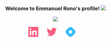 <!--Intro-->
<h3 align="center">
 Welcome to Emmanuel Rono's profile!
  <img src="https://media.giphy.com/media/hvRJCLFzcasrR4ia7z/giphy.gif" width="28">
</h3>

<!--Gif-->
<p align="center">
  <a href="https://github.com/DenverCoder1/readme-typing-svg"><img src="https://readme-typing-svg.herokuapp.com?lines=Hey+there%2C+I+am+Emmanuel%20Rono;+Android+Developer+based+in+Nairobi;I+also+love+Backend+and+Cloud;Hit+me+up%2C+I'd+love+to+work+with+you&font=Fira%20Code&center=true&width=480&height=45&color=36BCF7FF&vCenter=true&size=22"></a>
</p>

<!--Socials-->
<p align="center">
  <a href="https://www.linkedin.com/in/emmanuel-rono-3154891a3/"><img width="32px" alt="LinkedIn" title="Let's connect on LinkedIn" src="https://github.com/Chemutaiselim/svg/blob/main/linkedin.svg"/></a>  &#8287;&#8287;&#8287;&#8287;&#8287;
 <a href="https://twitter.com/Emmanuel__Rono/"><img width="32px" alt="Twitter" title="Let's talk more on Twitter" src="https://github.com/Chemutaiselim/svg/blob/main/twitter.svg"/></a>
  &#8287;&#8287;&#8287;&#8287;&#8287;
  <a href="emmanuelrono.hashnode.dev/"><img width="32px" alt="Kibet's Hashnode" title="Check out my blogs" src="https://github.com/Chemutaiselim/svg/blob/main/hashnode.svg"/></a>
  &#8287;&#8287;&#8287;&#8287;&#8287;
</p>

